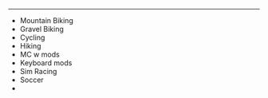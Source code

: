 
---
- Mountain Biking
- Gravel Biking
- Cycling
- Hiking 
- MC w mods
- Keyboard mods
- Sim Racing
- Soccer
- 